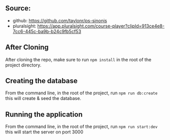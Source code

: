 ## Source: 
- github: https://github.com/taylonr/ps-sinonjs
- pluralsight: https://app.pluralsight.com/course-player?clipId=913ce4e8-7cc6-445c-ba9b-b24c9fb5cf53

## After Cloning
After cloning the repo, make sure to run `npm install` in the root of the project directory.

## Creating the database
From the command line, in the root of the project, run `npm run db:create` this will create & seed the database.

## Running the application
From the command line, in the root of the project, run `npm run start:dev` this will start the server on port 3000
